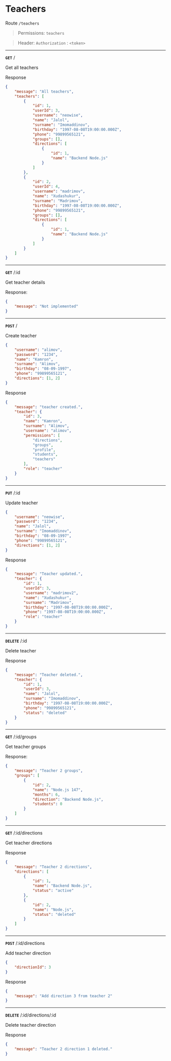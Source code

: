 # Teachers

Route `/teachers`

> Permissions: `teachers`

> Header: `Authorization` : `<token>`

---

**`GET`** /

Get all teachers

Response

```json
{
    "message": "All teachers",
    "teachers": [
        {
            "id": 1,
            "userId": 3,
            "username": "neowise",
            "name": "Jalol",
            "surname": "Imomaddinov",
            "birthday": "1997-08-08T19:00:00.000Z",
            "phone": "99899565121",
            "groups": [],
            "directions": [
                {
                    "id": 1,
                    "name": "Backend Node.js"
                }
            ]
        },
        {
            "id": 2,
            "userId": 4,
            "username": "madrimov",
            "name": "Xudashukur",
            "surname": "Madrimov",
            "birthday": "1997-08-08T19:00:00.000Z",
            "phone": "99899565121",
            "groups": [],
            "directions": [
                {
                    "id": 1,
                    "name": "Backend Node.js"
                }
            ]
        }
    ]
}
```

---

**`GET`** /:id

Get teacher details

Response:

```json
{
    "message": "Not implemented"
}
```

---

**`POST`** /

Create teacher

```json
{
    "username": "alimov",
    "password": "1234",
    "name": "Kamron",
    "surname": "Alimov",
    "birthday": "08-09-1997",
    "phone": "99899565121",
    "directions": [1, 2]
}
```

Response

```json
{
    "message": "teacher created.",
    "teacher": {
        "id": 3,
        "name": "Kamron",
        "surname": "Alimov",
        "username": "alimov",
        "permissions": [
            "directions",
            "groups",
            "profile",
            "students",
            "teachers"
        ],
        "role": "teacher"
    }
}
```

---

**`PUT`** /:id

Update teacher

```json
{
    "username": "neowise",
    "password": "1234",
    "name": "Jalol",
    "surname": "Imomaddinov",
    "birthday": "08-09-1997",
    "phone": "99899565121",
    "directions": [1, 2]
}
```

Response

```json
{
    "message": "Teacher updated.",
    "teacher": {
        "id": 1,
        "userId": 3,
        "username": "madrimov2",
        "name": "Xudashukur",
        "surname": "Madrimov",
        "birthday": "1997-08-08T19:00:00.000Z",
        "phone": "1997-08-08T19:00:00.000Z",
        "role": "teacher"
    }
}
```

---

**`DELETE`** /:id

Delete teacher

Response

```json
{
    "message": "Teacher deleted.",
    "teacher": {
        "id": 1,
        "userId": 3,
        "name": "Jalol",
        "surname": "Imomaddinov",
        "birthday": "1997-08-08T19:00:00.000Z",
        "phone": "99899565121",
        "status": "deleted"
    }
}
```

---

**`GET`** /:id/groups

Get teacher groups

Response:

```json
{
    "message": "Teacher 2 groups",
    "groups": [
        {
            "id": 2,
            "name": "Node.js 147",
            "months": 6,
            "direction": "Backend Node.js",
            "students": 0
        }
    ]
}
```

---

**`GET`** /:id/directions

Get teacher directions

Response

```json
{
    "message": "Teacher 2 directions",
    "directions": [
        {
            "id": 1,
            "name": "Backend Node.js",
            "status": "active"
        },
        {
            "id": 2,
            "name": "Node.js",
            "status": "deleted"
        }
    ]
}
```

---

**`POST`** /:id/directions

Add teacher direction

```json
{
    "directionId": 3
}
```

Response

```json
{
    "message": "Add direction 3 from teacher 2"
}
```

---

**`DELETE`** /:id/directions/:id

Delete teacher direction

Response

```json
{
    "message": "Teacher 2 direction 1 deleted."
}
```
